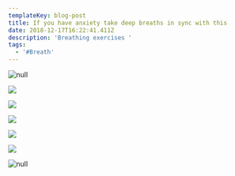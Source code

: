 ```yaml
---
templateKey: blog-post
title: If you have anxiety take deep breaths in sync with this
date: 2018-12-17T16:22:41.411Z
description: 'Breathing exercises '
tags:
  - '#Breath'
---
```

![null](/img/img_20181217_072426_01.gif)

![](/img/giphy-1-.gif)

![](/img/e0909ed3a15e9931224771b76975fe9b.jpg)

![](/img/breathing-gif-2.gif)

![](/img/e0909ed3a15e9931224771b76975fe9b.jpg)

![](/img/breathing-gif-5.gif)

![null](/img/img_20181217_112623_01.gif)
